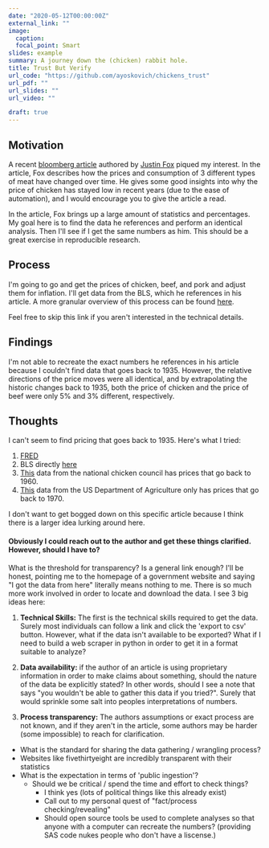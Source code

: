 ```yaml
---
date: "2020-05-12T00:00:00Z"
external_link: ""
image:
  caption: 
  focal_point: Smart
slides: example
summary: A journey down the (chicken) rabbit hole.
title: Trust But Verify
url_code: "https://github.com/ayoskovich/chickens_trust"
url_pdf: ""
url_slides: ""
url_video: ""

draft: true
---
```


## Motivation

A recent [bloomberg article](https://www.bloomberg.com/news/articles/2020-05-11/why-chicken-is-plentiful-during-the-pandemic-and-beef-is-not?srnd=premium&utm_medium=social&utm_source=twitter&utm_campaign=socialflow-organic&utm_content=markets&cmpid%3D=socialflow-twitter-markets&sref=XQtHDW1P) authored by [Justin Fox](https://twitter.com/foxjust) piqued my interest. In the article, Fox describes how the prices and consumption of 3 different types of meat have changed over time. He gives some good insights into why the price of chicken has stayed low in recent years (due to the ease of automation), and I would encourage you to give the article a read.

In the article, Fox brings up a large amount of statistics and percentages. My goal here is to find the data he references and perform an identical analysis. Then I'll see if I get the same numbers as him. This should be a great exercise in reproducible research.


## Process
I'm going to go and get the prices of chicken, beef, and pork and adjust them for inflation. I'll get data from the BLS, which he references in his article. A more granular overview of this process can be found [here](https://github.com/ayoskovich/chickens_trust/blob/master/price_check.md). 

Feel free to skip this link if you aren't interested in the technical details.

## Findings
I'm not able to recreate the exact numbers he references in his article because I couldn't find data that goes back to 1935. However, the relative directions of the price moves were all identical, and by extrapolating the historic changes back to 1935, both the price of chicken and the price of beef were only 5% and 3% different, respectively.

## Thoughts

I can't seem to find pricing that goes back to 1935. Here's what I tried:

1. [FRED](https://fred.stlouisfed.org)
2. BLS directly [here](https://www.bls.gov/regions/mid-atlantic/data/averageretailfoodandenergyprices_usandmidwest_table.htm)
3. [This](https://www.nationalchickencouncil.org/about-the-industry/statistics/wholesale-and-retail-prices-for-chicken-beef-and-pork/) data from the national chicken council has prices that go back to 1960.
4. [This](https://www.ers.usda.gov/data-products/meat-price-spreads/) data from the US Department of Agriculture only has prices that go back to 1970.

I don't want to get bogged down on this specific article because I think there is a larger idea lurking around here.

#### Obviously I could reach out to the author and get these things clarified. However, should I have to?

What is the threshold for transparency? Is a general link enough? I'll be honest, pointing me to the homepage of a government website and saying "I got the data from here" literally means nothing to me. There is so much more work involved in order to locate and download the data. I see 3 big ideas here:

1. **Technical Skills:** The first is the technical skills required to get the data. Surely most individuals can follow a link and click the 'export to csv' button. However, what if the data isn't available to be exported? What if I need to build a web scraper in python in order to get it in a format suitable to analyze?

2. **Data availability:** if the author of an article is using proprietary information in order to make claims about something, should the nature of the data be explicitly stated? In other words, should I see a note that says "you wouldn't be able to gather this data if you tried?". Surely that would sprinkle some salt into peoples interpretations of numbers.

3. **Process transparency:** The authors assumptions or exact process are not known, and if they aren't in the article, some authors may be harder (some impossible) to reach for clarification.

- What is the standard for sharing the data gathering / wrangling process?
- Websites like fivethirtyeight are incredibly transparent with their statistics
- What is the expectation in terms of 'public ingestion'?
  - Should we be critical / spend the time and effort to check things?
    - I think yes (lots of political things like this already exist)
    - Call out to my personal quest of "fact/process checking/revealing"
    - Should open source tools be used to complete analyses so that anyone with a computer can recreate the numbers? (providing SAS code nukes people who don't have a liscense.)